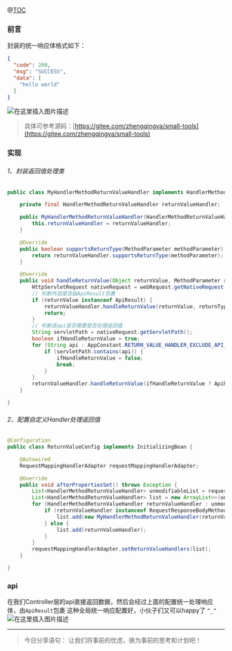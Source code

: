 ﻿@[TOC](文章目录)

### 前言

封装的统一响应体格式如下：

```json
{
  "code": 200,
  "msg": "SUCCESS",
  "data": [
    "hello world"
  ]
}
```

![在这里插入图片描述](https://img-blog.csdnimg.cn/f43ba97f3723424ba52d09377af24d00.png)

> 具体可参考源码：[https://gitee.com/zhengqingya/small-tools](https://gitee.com/zhengqingya/small-tools)

### 实现

###### 1、封装返回值处理类

```java
public class MyHandlerMethodReturnValueHandler implements HandlerMethodReturnValueHandler {

    private final HandlerMethodReturnValueHandler returnValueHandler;

    public MyHandlerMethodReturnValueHandler(HandlerMethodReturnValueHandler returnValueHandler) {
        this.returnValueHandler = returnValueHandler;
    }

    @Override
    public boolean supportsReturnType(MethodParameter methodParameter) {
        return returnValueHandler.supportsReturnType(methodParameter);
    }

    @Override
    public void handleReturnValue(Object returnValue, MethodParameter returnType, ModelAndViewContainer mavContainer, NativeWebRequest webRequest) throws Exception {
        HttpServletRequest nativeRequest = webRequest.getNativeRequest(HttpServletRequest.class);
        // 判断外层是否由ApiResult包裹
        if (returnValue instanceof ApiResult) {
            returnValueHandler.handleReturnValue(returnValue, returnType, mavContainer, webRequest);
            return;
        }
        // 判断该api是否需要是否处理返回值
        String servletPath = nativeRequest.getServletPath();
        boolean ifHandleReturnValue = true;
        for (String api : AppConstant.RETURN_VALUE_HANDLER_EXCLUDE_API_LIST) {
            if (servletPath.contains(api)) {
                ifHandleReturnValue = false;
                break;
            }
        }
        returnValueHandler.handleReturnValue(ifHandleReturnValue ? ApiResult.ok(returnValue) : returnValue, returnType, mavContainer, webRequest);
    }

}
```

###### 2、配置自定义Handler处理返回值

```java
@Configuration
public class ReturnValueConfig implements InitializingBean {

    @Autowired
    RequestMappingHandlerAdapter requestMappingHandlerAdapter;

    @Override
    public void afterPropertiesSet() throws Exception {
        List<HandlerMethodReturnValueHandler> unmodifiableList = requestMappingHandlerAdapter.getReturnValueHandlers();
        List<HandlerMethodReturnValueHandler> list = new ArrayList<>(unmodifiableList.size());
        for (HandlerMethodReturnValueHandler returnValueHandler : unmodifiableList) {
            if (returnValueHandler instanceof RequestResponseBodyMethodProcessor) {
                list.add(new MyHandlerMethodReturnValueHandler(returnValueHandler));
            } else {
                list.add(returnValueHandler);
            }
        }
        requestMappingHandlerAdapter.setReturnValueHandlers(list);
    }

}
```

### api

在我们Controller层的api直接返回数据，然后会经过上面的配置统一处理响应体，由`ApiResult`包裹
这种全局统一响应配置好，小伙子们又可以happy了 `^_^`
![在这里插入图片描述](https://img-blog.csdnimg.cn/04ed6ce79494407586448c22120c820f.png)


---

> 今日分享语句：
> 让我们将事前的忧虑，换为事前的思考和计划吧！
